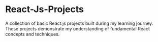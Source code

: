 # React-Js-Projects
A collection of basic React.js projects built during my learning journey. These projects demonstrate my understanding of fundamental React concepts and techniques.

